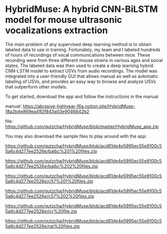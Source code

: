 # HybridMuse: A hybrid CNN-BiLSTM model for mouse ultrasonic vocalizations extraction


The main problem of any supervised deep learning method is to obtain labeled data to use in training.
Fortunately, my team and I labeled hundreds of hours of recordings of vocal communications between mice.
These recording were from three different mouse strains in various ages and social states.
The labeled data was then used to create a deep learning hybrid CNN-LSTM model to extract USVs from audio recordings.
The model was integrated into a user-friendly GUI that allows manual as well as automatic labeling of USVs, 
and provides an easy way to browse and analyze USVs that outperform other models.

To get started, download the app and follow the instructions in the manual

manual: https://abrasive-lightyear-f6a.notion.site/HybridMuse-18a2b4e869ea492f843a03e9046842b2

file: https://github.com/gutzcha/HybridMuse/blob/master/HybridMuse_app.zip


You may also download the sample files to play around with the app:

https://github.com/gutzcha/HybridMuse/blob/acd81de4e5995ec55e9100c55a6c4d277ee2526e/balbc%201%20files.zip

https://github.com/gutzcha/HybridMuse/blob/acd81de4e5995ec55e9100c55a6c4d277ee2526e/balbc%202%20files.zip

https://github.com/gutzcha/HybridMuse/blob/acd81de4e5995ec55e9100c55a6c4d277ee2526e/c57%201%20files.zip

https://github.com/gutzcha/HybridMuse/blob/acd81de4e5995ec55e9100c55a6c4d277ee2526e/c57%202%20files.zip

https://github.com/gutzcha/HybridMuse/blob/acd81de4e5995ec55e9100c55a6c4d277ee2526e/icr%20file.zip

https://github.com/gutzcha/HybridMuse/blob/acd81de4e5995ec55e9100c55a6c4d277ee2526e/rat%20files.zip
